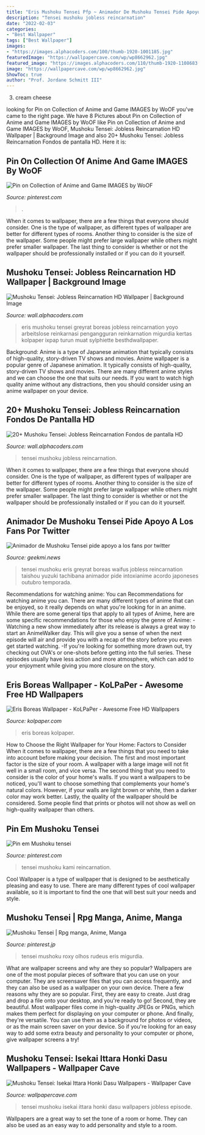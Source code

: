 ```yaml
---
title: "Eris Mushoku Tensei Pfp ~ Animador De Mushoku Tensei Pide Apoyo A Los Fans Por Twitter"
description: "Tensei mushoku jobless reincarnation"
date: "2022-02-03"
categories:
- "Best Wallpaper"
tags: ["Best Wallpaper"]
images:
- "https://images.alphacoders.com/100/thumb-1920-1001185.jpg"
featuredImage: "https://wallpapercave.com/wp/wp8662962.jpg"
featured_image: "https://images.alphacoders.com/110/thumb-1920-1108683.jpg"
image: "https://wallpapercave.com/wp/wp8662962.jpg"
ShowToc: true
author: "Prof. Jordane Schmitt III"
---
```



3. cream cheese 

	

		
looking for Pin on Collection of Anime and Game IMAGES by WoOF you've came to the right page. We have 8 Pictures about Pin on Collection of Anime and Game IMAGES by WoOF like Pin on Collection of Anime and Game IMAGES by WoOF, Mushoku Tensei: Jobless Reincarnation HD Wallpaper | Background Image and also 20+ Mushoku Tensei: Jobless Reincarnation Fondos de pantalla HD. Here it is:
		
    
## Pin On Collection Of Anime And Game IMAGES By WoOF

<img loading=lazy src="https://i.pinimg.com/736x/59/b8/44/59b84444ba0f670b28b7a422c1875a7e.jpg" onerror="this.onerror=null;this.src='https://tse3.mm.bing.net/th?id=OIP.RZNN38-pTus6qrIQvGewMAHaF7&amp;pid=15.1';" alt="Pin on Collection of Anime and Game IMAGES by WoOF">

_Source: pinterest.com_

>. 

	

When it comes to wallpaper, there are a few things that everyone should consider. One is the type of wallpaper, as different types of wallpaper are better for different types of rooms. Another thing to consider is the size of the wallpaper. Some people might prefer large wallpaper while others might prefer smaller wallpaper. The last thing to consider is whether or not the wallpaper should be professionally installed or if you can do it yourself.

    
## Mushoku Tensei: Jobless Reincarnation HD Wallpaper | Background Image

<img loading=lazy src="https://images.alphacoders.com/100/thumb-1920-1001185.jpg" onerror="this.onerror=null;this.src='https://tse3.mm.bing.net/th?id=OIP.-edd7H805WqGBxYMIm84jwHaGI&amp;pid=15.1';" alt="Mushoku Tensei: Jobless Reincarnation HD Wallpaper | Background Image">

_Source: wall.alphacoders.com_

>eris mushoku tensei greyrat boreas jobless reincarnation yoyo arbeitslose reinkarnasi pengangguran reinkarnation migurdia kertas kolpaper ixpap turun muat sylphiette besthdwallpaper. 

	

Background: Anime is a type of Japanese animation that typically consists of high-quality, story-driven TV shows and movies.
Anime wallpaper is a popular genre of Japanese animation. It typically consists of high-quality, story-driven TV shows and movies. There are many different anime styles and we can choose the one that suits our needs. If you want to watch high quality anime without any distractions, then you should consider using an anime wallpaper on your device.

    
## 20+ Mushoku Tensei: Jobless Reincarnation Fondos De Pantalla HD

<img loading=lazy src="https://images.alphacoders.com/110/thumb-1920-1108683.jpg" onerror="this.onerror=null;this.src='https://tse2.mm.bing.net/th?id=OIP.VTOuZ5ib59JVaEkQEmejywHaEK&amp;pid=15.1';" alt="20+ Mushoku Tensei: Jobless Reincarnation Fondos de pantalla HD">

_Source: wall.alphacoders.com_

>tensei mushoku jobless reincarnation. 

	

When it comes to wallpaper, there are a few things that everyone should consider. One is the type of wallpaper, as different types of wallpaper are better for different types of rooms. Another thing to consider is the size of the wallpaper. Some people might prefer large wallpaper while others might prefer smaller wallpaper. The last thing to consider is whether or not the wallpaper should be professionally installed or if you can do it yourself.

    
## Animador De Mushoku Tensei Pide Apoyo A Los Fans Por Twitter

<img loading=lazy src="https://www.geekmi.news/__export/1618085297645/sites/debate/img/2021/04/10/eris2_crop1618085209189.jpg_754145385.jpg" onerror="this.onerror=null;this.src='https://tse2.mm.bing.net/th?id=OIP.K_g4Q9xHngZT4iye9S6zSwHaEk&amp;pid=15.1';" alt="Animador de Mushoku Tensei pide apoyo a los fans por twitter">

_Source: geekmi.news_

>tensei mushoku eris greyrat boreas waifus jobless reincarnation taishou yuzuki tachibana animador pide intoxianime acordo japoneses outubro temporada. 

	

Recommendations for watching anime: You can
Recommendations for watching anime you can. There are many different types of anime that can be enjoyed, so it really depends on what you're looking for in an anime. While there are some general tips that apply to all types of Anime, here are some specific recommendations for those who enjoy the genre of Anime: 
-Watching a new show immediately after its release is always a great way to start an AnimeWalker day. This will give you a sense of when the next episode will air and provide you with a recap of the story before you even get started watching. 
-If you're looking for something more drawn out, try checking out OVA's or one-shots before getting into the full series. These episodes usually have less action and more atmosphere, which can add to your enjoyment while giving you more closure on the story.

    
## Eris Boreas Wallpaper - KoLPaPer - Awesome Free HD Wallpapers

<img loading=lazy src="https://www.kolpaper.com/wp-content/uploads/2021/04/Eris-Boreas-Wallpaper-3.jpg" onerror="this.onerror=null;this.src='https://tse4.mm.bing.net/th?id=OIP.Inoyk7mJMHHCYvbo3IlpqAHaNK&amp;pid=15.1';" alt="Eris Boreas Wallpaper - KoLPaPer - Awesome Free HD Wallpapers">

_Source: kolpaper.com_

>eris boreas kolpaper. 

	

How to Choose the Right Wallpaper for Your Home: Factors to Consider
When it comes to wallpaper, there are a few things that you need to take into account before making your decision. The first and most important factor is the size of your room. A wallpaper with a large image will not fit well in a small room, and vice versa. 
The second thing that you need to consider is the color of your home's walls. If you want a wallpapers to be noticed, you'll want to choose something that complements your home's natural colors. However, if your walls are light brown or white, then a darker color may work better. 
Lastly, the quality of the wallpaper should be considered. Some people find that prints or photos will not show as well on high-quality wallpaper than others.

    
## Pin Em Mushoku Tensei

<img loading=lazy src="https://i.pinimg.com/736x/33/20/67/332067d2ec934c8d7632eba6db99ee73.jpg" onerror="this.onerror=null;this.src='https://tse3.mm.bing.net/th?id=OIP.lTNSsckChV968Vr3HFQZIgHaHa&amp;pid=15.1';" alt="Pin em Mushoku tensei">

_Source: pinterest.com_

>tensei mushoku kami reincarnation. 

	

Cool Wallpaper is a type of wallpaper that is designed to be aesthetically pleasing and easy to use. There are many different types of cool wallpaper available, so it is important to find the one that will best suit your needs and style.

    
## Mushoku Tensei | Rpg Manga, Anime, Manga

<img loading=lazy src="https://i.pinimg.com/736x/3e/96/a3/3e96a3d8dc22ed904bb747f115209d9b.jpg" onerror="this.onerror=null;this.src='https://tse2.mm.bing.net/th?id=OIP.MGRd9em_5XvNvsJqwXySXgHaKf&amp;pid=15.1';" alt="Mushoku Tensei | Rpg manga, Anime, Manga">

_Source: pinterest.jp_

>tensei mushoku roxy olhos rudeus eris migurdia. 

	

What are wallpaper screens and why are they so popular?
Wallpapers are one of the most popular pieces of software that you can use on your computer. They are screensaver files that you can access frequently, and they can also be used as a wallpaper on your own device. There a few reasons why they are so popular. First, they are easy to create. Just drag and drop a file onto your desktop, and you're ready to go! Second, they are beautiful. Most wallpaper files come in high-quality JPEGs or PNGs, which makes them perfect for displaying on your computer or phone. And finally, they're versatile. You can use them as a background for photos or videos, or as the main screen saver on your device. So if you're looking for an easy way to add some extra beauty and personality to your computer or phone, give wallpaper screens a try!

    
## Mushoku Tensei: Isekai Ittara Honki Dasu Wallpapers - Wallpaper Cave

<img loading=lazy src="https://wallpapercave.com/wp/wp8662962.jpg" onerror="this.onerror=null;this.src='https://tse1.mm.bing.net/th?id=OIP.cWVIrNe9EJQ3jsqcC-4V7AHaEK&amp;pid=15.1';" alt="Mushoku Tensei: Isekai Ittara Honki Dasu Wallpapers - Wallpaper Cave">

_Source: wallpapercave.com_

>tensei mushoku isekai ittara honki dasu wallpapers jobless episode. 

	

Wallpapers are a great way to set the tone of a room or home. They can also be used as an easy way to add personality and style to a room.

